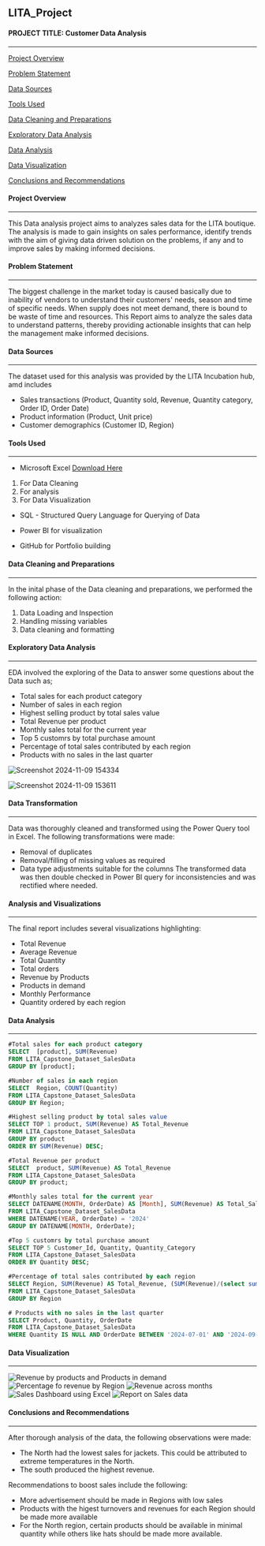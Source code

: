 ## LITA_Project

#### PROJECT TITLE: Customer Data Analysis
---
[Project Overview](#project-overview)

[Problem Statement](#problem-statement)

[Data Sources](#data-sources)

[Tools Used](#tools-used)

[Data Cleaning and Preparations](#data-cleaning-and-preparations)

[Exploratory Data Analysis](#exploratory-data-analysis)

[Data Analysis](#data-analysis)

[Data Visualization](#data-visualization)

[Conclusions and Recommendations](#conclusions-and-recommendations)




#### Project Overview
---
This Data analysis project aims to analyzes sales data for the LITA boutique. The analysis is made to gain insights on sales performance, identify trends with the aim of giving data driven solution on the problems, if any and to improve sales by making informed decisions.




#### Problem Statement
---
The biggest challenge in the market today is caused basically due to inability of vendors to understand their customers' needs, season and time of specific needs. When supply does not meet demand, there is bound to be waste of time and resources. This Report aims to analyze the sales data to understand patterns, thereby providing actionable insights that can help the management make informed decisions.




#### Data Sources
---
The dataset used for this analysis was provided by the LITA Incubation hub, amd includes
- Sales transactions (Product, Quantity sold, Revenue, Quantity category, Order ID, Order Date)
- Product information (Product, Unit price)
- Customer demographics (Customer ID, Region)
  

#### Tools Used
---
 - Microsoft Excel [Download Here](https://www.microsoft.com)
  1.  For Data Cleaning
  2.  For analysis
  3.  For Data Visualization
     
- SQL - Structured Query Language for Querying of Data

- Power BI for visualization
  
- GitHub for Portfolio building
  

#### Data Cleaning and Preparations
---
In the inital phase of the Data cleaning and preparations, we performed the following action:
1. Data Loading and Inspection
2. Handling missing variables
3. Data cleaning and formatting
   

 #### Exploratory Data Analysis
---
EDA involved the exploring of the Data to answer some questions about the Data such as;
- Total sales for each product category
- Number of sales in each region
- Highest selling product by total sales value
- Total Revenue per product
- Monthly sales total for the current year
- Top 5 customrs by total purchase amount
- Percentage of total sales contributed by each region
- Products with no sales in the last quarter


![Screenshot 2024-11-09 154334](https://github.com/user-attachments/assets/21d726d4-f22c-4b80-8756-63c559ae35d8)

![Screenshot 2024-11-09 153611](https://github.com/user-attachments/assets/bc259dff-7fac-477d-b3ee-8a084b9616c0)



#### Data Transformation
---
Data was thoroughly cleaned and transformed using the Power Query tool in Excel. The following transformations were made:
- Removal of duplicates
- Removal/filling of missing values as required
- Data type adjustments suitable for the columns
The transformed data was then double checked in Power BI query for inconsistencies and was rectified where needed.


#### Analysis and Visualizations
---
The final report includes several visualizations highlighting:
- Total Revenue
- Average Revenue
- Total Quantity 
- Total orders
- Revenue by Products
- Products in demand
- Monthly Performance
- Quantity ordered by each region
  

#### Data Analysis
---
```SQL
#Total sales for each product category
SELECT  [product], SUM(Revenue)
FROM LITA_Capstone_Dataset_SalesData
GROUP BY [product];

#Number of sales in each region
SELECT  Region, COUNT(Quantity)
FROM LITA_Capstone_Dataset_SalesData
GROUP BY Region;

#Highest selling product by total sales value
SELECT TOP 1 product, SUM(Revenue) AS Total_Revenue
FROM LITA_Capstone_Dataset_SalesData
GROUP BY product
ORDER BY SUM(Revenue) DESC;

#Total Revenue per product
SELECT  product, SUM(Revenue) AS Total_Revenue
FROM LITA_Capstone_Dataset_SalesData
GROUP BY product;

#Monthly sales total for the current year
SELECT DATENAME(MONTH, OrderDate) AS [Month], SUM(Revenue) AS Total_Sales
FROM LITA_Capstone_Dataset_SalesData
WHERE DATENAME(YEAR, OrderDate) = '2024'
GROUP BY DATENAME(MONTH, OrderDate);

#Top 5 customrs by total purchase amount
SELECT TOP 5 Customer_Id, Quantity, Quantity_Category
FROM LITA_Capstone_Dataset_SalesData
ORDER BY Quantity DESC;

#Percentage of total sales contributed by each region
SELECT Region, SUM(Revenue) AS Total_Revenue, (SUM(Revenue)/(select sum(Revenue) from LITA_Capstone_Dataset_SalesData))*100 AS Percent_Total_sales
FROM LITA_Capstone_Dataset_SalesData
GROUP BY Region

# Products with no sales in the last quarter
SELECT Product, Quantity, OrderDate
FROM LITA_Capstone_Dataset_SalesData
WHERE Quantity IS NULL AND OrderDate BETWEEN '2024-07-01' AND '2024-09-01'

```

#### Data Visualization
---

![Revenue by products and Products in demand](https://github.com/user-attachments/assets/b124b16c-ca17-45aa-976c-13306128dfb4)
![Percentage fo revenue by Region](https://github.com/user-attachments/assets/5e2e33a6-3b0c-4008-bb95-3c38bc907d68) ![Revenue across months](https://github.com/user-attachments/assets/47aa5cb3-f939-47b0-9988-01c16c2539d9)  ![Sales Dashboard using Excel](https://github.com/user-attachments/assets/e0b01d4c-97d4-43ba-b46c-93bf66ef8aac)
![Report on Sales data](https://github.com/user-attachments/assets/9c510a7f-27fa-41d6-aa93-4de2bc04747e)




#### Conclusions and Recommendations
---
After thorough analysis of the data, the following observations were made:
- The North had the lowest sales for jackets. This could be attributed to extreme temperatures in the North.
- The south produced the highest revenue.

Recommendations to boost sales include the following:
- More advertisement should be made in Regions with low sales
- Products with the higest turnovers and revenues for each Region should be made more available
- For the North region, certain products should be available in minimal quantity while others like hats should be made more available.
